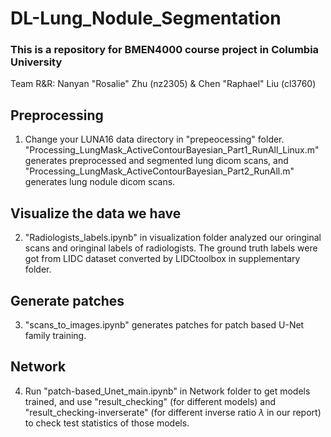 # DL-Lung_Nodule_Segmentation
### This is a repository for BMEN4000 course project in Columbia University

Team R&R: Nanyan "Rosalie" Zhu (nz2305) & Chen "Raphael" Liu (cl3760)

## Preprocessing
1. Change your LUNA16 data directory in "prepeocessing" folder. "Processing_LungMask_ActiveContourBayesian_Part1_RunAll_Linux.m" generates preprocessed and segmented lung dicom scans, and "Processing_LungMask_ActiveContourBayesian_Part2_RunAll.m" generates lung nodule dicom scans.

## Visualize the data we have
2. "Radiologists_labels.ipynb" in visualization folder analyzed our oringinal scans and oringinal labels of radiologists. The ground truth labels were got from LIDC dataset converted by LIDCtoolbox in supplementary folder.

## Generate patches
3. "scans_to_images.ipynb" generates patches for patch based U-Net family training.

## Network
4. Run "patch-based_Unet_main.ipynb" in Network folder to get models trained, and use "result_checking" (for different models) and "result_checking-inverserate" (for different inverse ratio $\lambda$ in our report) to check test statistics of those models.
